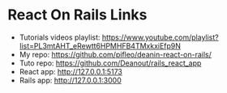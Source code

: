 # React On Rails Links

- Tutorials videos playlist: https://www.youtube.com/playlist?list=PL3mtAHT_eRewtt6HPMHFB4TMxkxiEfp9N
- My repo: https://github.com/pifleo/deanin-react-on-rails/
- Tuto repo: https://github.com/Deanout/rails_react_app
- React app: http://127.0.0.1:5173
- Rails app: http://127.0.0.1:3000
